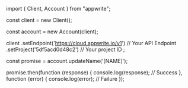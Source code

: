 import { Client, Account } from "appwrite";

const client = new Client();

const account = new Account(client);

client
    .setEndpoint('https://cloud.appwrite.io/v1') // Your API Endpoint
    .setProject('5df5acd0d48c2') // Your project ID
;

const promise = account.updateName('[NAME]');

promise.then(function (response) {
    console.log(response); // Success
}, function (error) {
    console.log(error); // Failure
});